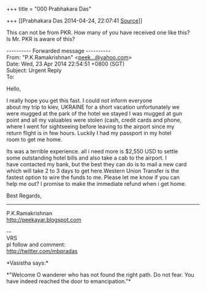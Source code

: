 +++
title = "000 Prabhakara Das"

+++
[[Prabhakara Das	2014-04-24, 22:07:41 [Source](https://groups.google.com/g/samskrita/c/tmdtWMWZerg)]]



This can not be from PKR. How many of you have received one like this?  
Is Mr. PKR is aware of this?  
  
---------- Forwarded message ----------  
From: "P.K.Ramakrishnan" \<[peek...@yahoo.com]()\>  
Date: Wed, 23 Apr 2014 22:54:51 +0800 (SGT)  
Subject: Urgent Reply  
To:  
  
Hello,  
  
I really hope you get this fast. I could not inform everyone  
about my trip to kiev, UKRAINE for a short vacation unfortunately we  
were mugged at the park of the hotel we stayed I was mugged at gun  
point and all my valuables were stolen (cash, credit cards and phone,  
where I went for sightseeing before leaving to the airport since my  
return flight is in few hours. Luckily I had my passport in my hotel  
room to get me home.  
  
Its was a terrible experience. all i need more is $2,550 USD to settle  
some outstanding hotel bills and also take a cab to the airport. I  
have contacted my bank, but the best they can do is to mail a new card  
which will take 2 to 3 days to get here.Western Union Transfer is the  
fastest option to wire the funds to me. Please let me know if you can  
help me out? I promise to make the immediate refund when i get home.  
  
Best Regards,  
  
-----------------------------------  
P.K.Ramakrishnan  
<http://peekayar.blogspot.com>  
  
  
--  
VRS  
pl follow and comment:  
<http://twitter.com/mbpradas>  
  
\*Vasistha says:\*  
  
\*"Welcome O wanderer who has not found the right path. Do not fear. You  
have indeed reached the door to emancipation."\*  

